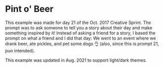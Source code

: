 # Pint o' Beer

This example was made for day 21 of the Oct. 2017 Creative Sprint. The prompt was to ask someone to tell you a story about their day and make something inspired by it! Instead of asking a friend for a story, I based the prompt on what a friend and I did that day: We went to an event where we drank beer, ate pickles, and pet some dogs 👌 (also, since this is prompt 21, pun intended).

This example was updated in Aug. 2021 to support light/dark themes.